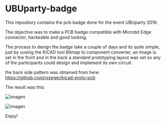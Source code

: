 # UBUparty-badge
This repository contains the pcb badge done for the event UBUparty 2019.

The objective was to make a PCB badge compatible with Microbit Edge connector, hackeable and good looking.

The process to design the badge take a couple of days and its quite simple, just by uusing the KiCAD tool Bitmap to component converter, an image is set in the front and in the back a standard prototyping layout was set so any of the participants could design and implement its own circuit.

the back side pattern was obtained from here: https://github.com/rxseger/kicad-proto-pcb

The result was this:

![imagen](https://user-images.githubusercontent.com/47382366/67337886-3c428480-f528-11e9-9f6e-7e465dc9689a.png)

![imagen](https://user-images.githubusercontent.com/47382366/67338020-7f9cf300-f528-11e9-9481-a6951c8c639c.png)

Enjoy!
